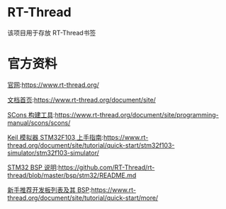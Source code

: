 # RT-Thread
该项目用于存放 RT-Thread书签

官方资料
==

[官网](https://www.rt-thread.org/):https://www.rt-thread.org/

[文档首页](https://www.rt-thread.org/document/site/):https://www.rt-thread.org/document/site/

[SCons 构建工具](https://www.rt-thread.org/document/site/programming-manual/scons/scons/):https://www.rt-thread.org/document/site/programming-manual/scons/scons/

[Keil 模拟器 STM32F103 上手指南](https://www.rt-thread.org/document/site/tutorial/quick-start/stm32f103-simulator/stm32f103-simulator/):https://www.rt-thread.org/document/site/tutorial/quick-start/stm32f103-simulator/stm32f103-simulator/

[STM32 BSP 说明](https://github.com/RT-Thread/rt-thread/blob/master/bsp/stm32/README.md):https://github.com/RT-Thread/rt-thread/blob/master/bsp/stm32/README.md

[新手推荐开发板列表及其 BSP](https://www.rt-thread.org/document/site/tutorial/quick-start/more/):https://www.rt-thread.org/document/site/tutorial/quick-start/more/


